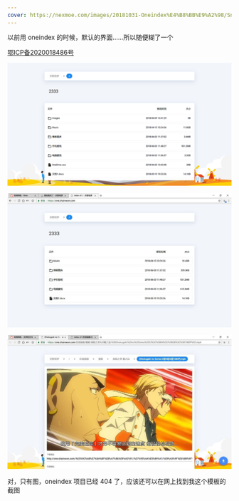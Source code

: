 ```yaml
---
cover: https://nexmoe.com/images/20181031-Oneindex%E4%B8%BB%E9%A2%98/Snipaste_2018-06-09_13-55-34.png
---
```


以前用 oneindex 的时候，默认的界面……所以随便糊了一个

<a target="_blank" href="https://beian.miit.gov.cn/" >鄂ICP备2020018486号</a>

<!--more-->



![Snipaste_2018-06-09_13-55-34](../../images/20181031-Oneindex主题/Snipaste_2018-06-09_13-55-34.png)

![psb (1)](../../images/20181031-Oneindex主题/psb-1604903535616.jpg)

![psb](../../images/20181031-Oneindex主题/psb.jpg)

对，只有图，oneindex 项目已经 404 了，应该还可以在网上找到我这个模板的截图

